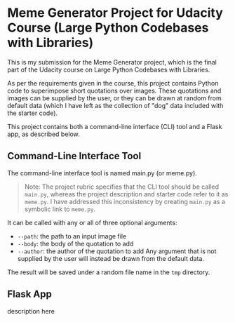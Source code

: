 # Meme Generator Project for Udacity Course (Large Python Codebases with Libraries)

This is my submission for the Meme Generator project,
which is the final part of the Udacity course on Large
Python Codebases with Libraries.

As per the requirements given in the course, this
project contains Python code to superimpose short
quotations over images. These quotations and images
can be supplied by the user, or they can be drawn at
random from default data (which I have left as the
collection of "dog" data included with the starter
code).

This project contains both a command-line interface
(CLI) tool and a Flask app, as described below.

## Command-Line Interface Tool

The command-line interface tool is named main.py (or
meme.py).

> Note: The project rubric specifies that the CLI tool
> should be called ```main.py```, whereas the project
> description and starter code refer to it as
> ```meme.py```. I have addressed this inconsistency
> by creating ```main.py``` as a symbolic link to
> ```meme.py```.

It can be called with any or all of three optional
arguments:
- ```--path```: the path to an input image file
- ```--body```: the body of the quotation to add
- ```--author```: the author of the quotation to add
Any argument that is not supplied by the user will
instead be drawn from the default data.

The result will be saved under a random file name in
the ```tmp``` directory.

## Flask App

description here
